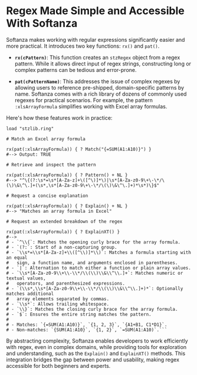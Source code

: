 # Regex Made Simple and Accessible With Softanza

Softanza makes working with regular expressions significantly easier and more practical. It introduces two key functions: `rx()` and `pat()`. 

- **`rx(cPattern)`**: This function creates an `stzRegex` object from a regex pattern. While it allows direct input of regex strings, constructing long or complex patterns can be tedious and error-prone. 

- **`pat(cPatternName)`**: This addresses the issue of complex regexes by allowing users to reference pre-shipped, domain-specific patterns by name. Softanza comes with a rich library of dozens of commonly used regexes for practical scenarios. For example, the pattern `:xlsArrayFormula` simplifies working with Excel array formulas.

Here's how these features work in practice:

```ring
load "stzlib.ring"

# Match an Excel array formula

rx(pat(:xlsArrayFormula)) { ? Match("{=SUM(A1:A10)}") }
#--> Output: TRUE

# Retrieve and inspect the pattern

rx(pat(:xlsArrayFormula)) { ? Pattern() + NL }
#--> "^\{(?:\s*=\s*[A-Za-z]+\([^\)]*\)|\s*[A-Za-z0-9\+\-\*/\(\)\&\^\.]+(\s*,\s*[A-Za-z0-9\+\-\*/\(\)\&\^\.]+)*\s*)\}$"

# Request a concise explanation

rx(pat(:xlsArrayFormula)) { ? Explain() + NL }
#--> "Matches an array formula in Excel"

# Request an extended breakdown of the regex

rx(pat(:xlsArrayFormula)) { ? ExplainXT() }
#-->
# - `^\\{`: Matches the opening curly brace for the array formula.
# - `(?:`: Start of a non-capturing group.
# - `\\s*=\\s*[A-Za-z]+\\([^\\)]*\\)`: Matches a formula starting with an equal
#   sign, a function name, and arguments enclosed in parentheses.
# - `|`: Alternation to match either a function or plain array values.
# - `\\s*[A-Za-z0-9\\+\\-\\*/\\(\\)\\&\\^\\.]+`: Matches numeric or textual values,
#   operators, and parenthesized expressions.
# - `(\\s*,\\s*[A-Za-z0-9\\+\\-\\*/\\(\\)\\&\\^\\.]+)*`: Optionally matches additional
#   array elements separated by commas.
# - `\\s*`: Allows trailing whitespace.
# - `\\}`: Matches the closing curly brace for the array formula.
# - `$`: Ensures the entire string matches the pattern.
#
# - Matches: `{=SUM(A1:A10)}`, `{1, 2, 3}`, `{A1+B1, C1*D1}`.
# - Non-matches: `{SUM(A1:A10}`, `{1, 2}`, `=SUM(A1:A10)`.```
```

By abstracting complexity, Softanza enables developers to work efficiently with regex, even in complex domains, while providing tools for exploration and understanding, such as the `Explain()` and `ExplainXT()` methods. This integration bridges the gap between power and usability, making regex accessible for both beginners and experts.

